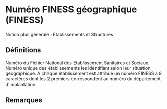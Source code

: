 # Numéro FINESS géographique (FINESS)
<!-- SPDX-License-Identifier: MPL-2.0 -->

Notion plus générale : Etablissements et Structures

## Définitions

Numéro du Fichier National des Etablissement Sanitaires et Sociaux. Numéro unique des établissements les identifiant selon leur situation géographique. A chaque établissement est attribué un numéro FINESS à 9 caractères dont les 2 premiers correspondent au numéro du département d'implantation.

## Remarques

